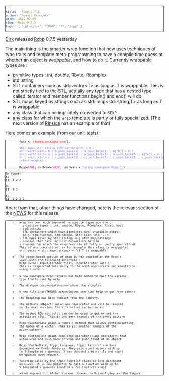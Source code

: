 ```yaml
---
title:   Rcpp 0.7.5
author: "Romain François"
date:  2010-02-09
slug:  Rcpp-0.7.5
tags:  [ "cplusplus", "CRAN", "R", "Rcpp" ]
---
```

<div class="post-content">
<style>
pre{
border: 1px solid black; 
font-size: x-small ;
}
</style>
<p><a href="http://dirk.eddelbuettel.com/blog/">Dirk</a> released <a href="http://dirk.eddelbuettel.com/code/rcpp.html">Rcpp</a> 0.7.5 yesterday</p>

<p>The main thing is the smarter wrap function that now uses techniques of type traits and template meta-programming to have a compile time guess at whether an object is <em>wrappable</em>, and how to do it. Currently wrappable types are : </p>

<ul>
<li>primitive types : int, double, Rbyte, Rcomplex</li>
<li>std::string</li>
<li>STL containers such as std::vector&lt;T&gt; as long as T is wrappable. This is not strictly tied to the STL, actually any type that has a nested type called iterator and member functions begin() and end() will do</li>
<li>STL maps keyed by strings such as std::map&lt;std::string,T&gt; as long as T is wrappable</li>
<li>any class that can be implicitely converted to <code>SEXP</code>
</li>
<li>any class for which the <code>wrap</code> template is partly or fully specialized. (The next version of <a href="http://dirk.eddelbuettel.com/code/rinside.html">RInside</a> has an example of that)</li>
</ul>
<p>Here comes an example (from our unit tests) : </p>

<pre><font color="#000000">        funx <font color="#000000"><strong>&lt;-</strong></font> <font color="#ff0000">cfunction</font><font color="#000000"><strong>(</strong></font><font color="#ff0000">signature</font><font color="#000000"><strong>(</strong></font><font color="#000000"><strong>)</strong></font>, 
        <font color="#6666ff">'</font>
<font color="#6666ff">        </font><font color="#6666ff">std::map&lt;</font><font color="#6666ff"> </font><font color="#6666ff">std::string,std::vector&lt;int&gt;</font><font color="#6666ff"> </font><font color="#6666ff">&gt;</font><font color="#6666ff"> </font><font color="#6666ff">m</font><font color="#6666ff"> </font><font color="#6666ff">;</font>
<font color="#6666ff">        </font><font color="#6666ff">std::vector&lt;int&gt;</font><font color="#6666ff"> </font><font color="#6666ff">b</font><font color="#6666ff"> </font><font color="#6666ff">;</font><font color="#6666ff"> </font><font color="#6666ff">b.push_back(1)</font><font color="#6666ff"> </font><font color="#6666ff">;</font><font color="#6666ff"> </font><font color="#6666ff">b.push_back(2)</font><font color="#6666ff"> </font><font color="#6666ff">;</font><font color="#6666ff"> </font><font color="#6666ff">m["b"]</font><font color="#6666ff"> </font><font color="#6666ff">=</font><font color="#6666ff"> </font><font color="#6666ff">b</font><font color="#6666ff"> </font><font color="#6666ff">;</font>
<font color="#6666ff"> </font><font color="#6666ff"> </font><font color="#6666ff">      </font><font color="#6666ff">std::vector&lt;int&gt;</font><font color="#6666ff"> </font><font color="#6666ff">a</font><font color="#6666ff"> </font><font color="#6666ff">;</font><font color="#6666ff"> </font><font color="#6666ff">a.push_back(1)</font><font color="#6666ff"> </font><font color="#6666ff">;</font><font color="#6666ff"> </font><font color="#6666ff">a.push_back(2)</font><font color="#6666ff"> </font><font color="#6666ff">;</font><font color="#6666ff"> </font><font color="#6666ff">a.push_back(2)</font><font color="#6666ff"> </font><font color="#6666ff">;</font><font color="#6666ff"> </font><font color="#6666ff">m["a"]</font><font color="#6666ff"> </font><font color="#6666ff">=</font><font color="#6666ff"> </font><font color="#6666ff">a</font><font color="#6666ff"> </font><font color="#6666ff">;</font>
<font color="#6666ff"> </font><font color="#6666ff"> </font><font color="#6666ff">      </font><font color="#6666ff">std::vector&lt;int&gt;</font><font color="#6666ff"> </font><font color="#6666ff">c</font><font color="#6666ff"> </font><font color="#6666ff">;</font><font color="#6666ff"> </font><font color="#6666ff">c.push_back(1)</font><font color="#6666ff"> </font><font color="#6666ff">;</font><font color="#6666ff"> </font><font color="#6666ff">c.push_back(2)</font><font color="#6666ff"> </font><font color="#6666ff">;</font><font color="#6666ff"> </font><font color="#6666ff">c.push_back(2)</font><font color="#6666ff"> </font><font color="#6666ff">;</font><font color="#6666ff"> </font><font color="#6666ff">c.push_back(2)</font><font color="#6666ff"> </font><font color="#6666ff">;</font><font color="#6666ff"> </font><font color="#6666ff">m["c"]</font><font color="#6666ff"> </font><font color="#6666ff">=</font><font color="#6666ff"> </font><font color="#6666ff">c</font><font color="#6666ff"> </font><font color="#6666ff">;</font>
<font color="#6666ff"> </font><font color="#6666ff"> </font><font color="#6666ff">      </font><font color="#6666ff">return</font><font color="#6666ff"> </font><font color="#6666ff">wrap(m)</font><font color="#6666ff"> </font><font color="#6666ff">;</font>
<font color="#6666ff">        </font><font color="#6666ff">'</font>, 
        Rcpp<font color="#000000"><strong>=</strong></font><font color="#cc00cc">TRUE</font>, verbose<font color="#000000"><strong>=</strong></font><font color="#cc00cc">FALSE</font>, includes <font color="#000000"><strong>=</strong></font> <font color="#6666ff">"</font><font color="#6666ff">using</font><font color="#6666ff"> </font><font color="#6666ff">namespace</font><font color="#6666ff"> </font><font color="#6666ff">Rcpp;</font><font color="#6666ff">"</font> <font color="#000000"><strong>)</strong></font>
</font></pre>

<pre>
R&gt; funx()
$a
[1] 1 2 2

$b
[1] 1 2

$c
[1] 1 2 2 2
</pre>

<p>Apart from that, other things have changed, here is the relevant section of the <a href="http://cran.r-project.org/web/packages/Rcpp/NEWS">NEWS</a> for this release</p>

<pre>
    o 	wrap has been much improved. wrappable types now are :
    	- primitive types : int, double, Rbyte, Rcomplex, float, bool
    	- std::string
    	- STL containers which have iterators over wrappable types:
    	  (e.g. std::vector<t>, std::deque<t>, std::list<t>, etc ...). 
    	- STL maps keyed by std::string, e.g std::map<:string>
    	- classes that have implicit conversion to SEXP
    	- classes for which the wrap template if fully or partly specialized
    	This allows composition, so for example this class is wrappable: 
    	std::vector&lt; std::map<:string> &gt; (if T is wrappable)
    	
    o 	The range based version of wrap is now exposed at the Rcpp::
    	level with the following interface : 
    	Rcpp::wrap( InputIterator first, InputIterator last )
    	This is dispatched internally to the most appropriate implementation
    	using traits

    o	a new namespace Rcpp::traits has been added to host the various
    	type traits used by wrap

    o 	The doxygen documentation now shows the examples

    o 	A new file inst/THANKS acknowledges the kind help we got from others

    o	The RcppSexp has been removed from the library.
    
    o 	The methods RObject::asFoo are deprecated and will be removed
    	in the next version. The alternative is to use as<foo>.

    o	The method RObject::slot can now be used to get or set the 
    	associated slot. This is one more example of the proxy pattern
    	
    o	Rcpp::VectorBase gains a names() method that allows getting/setting
    	the names of a vector. This is yet another example of the 
    	proxy pattern.
    	
    o	Rcpp::DottedPair gains templated operator&lt;&lt; and operator&gt;&gt; that 
    	allow wrap and push_back or wrap and push_front of an object
    	
    o	Rcpp::DottedPair, Rcpp::Language, Rcpp::Pairlist are less
    	dependent on C++0x features. They gain constructors with up
    	to 5 templated arguments. 5 was choosed arbitrarily and might 
    	be updated upon request.
    	
    o	function calls by the Rcpp::Function class is less dependent
    	on C++0x. It is now possible to call a function with up to 
    	5 templated arguments (candidate for implicit wrap)
    	
    o	added support for 64-bit Windows (thanks to Brian Ripley and Uwe Ligges)
</foo></:string></:string></t></t></t></pre>
</div>
